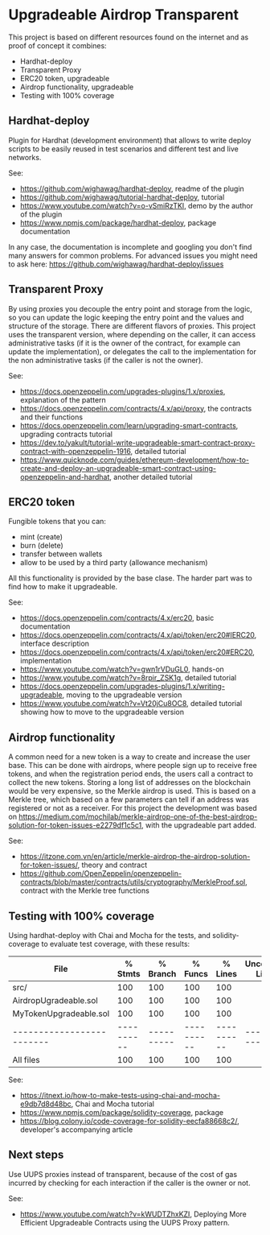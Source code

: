 # Upgradeable Airdrop Transparent

This project is based on different resources found on the internet and as proof of concept it combines:

* Hardhat-deploy
* Transparent Proxy
* ERC20 token, upgradeable
* Airdrop functionality, upgradeable
* Testing with 100% coverage

## Hardhat-deploy

Plugin for Hardhat (development environment) that allows to write deploy scripts to be easily reused in test scenarios and different test and live networks.

See:
* https://github.com/wighawag/hardhat-deploy, readme of the plugin
* https://github.com/wighawag/tutorial-hardhat-deploy, tutorial
* https://www.youtube.com/watch?v=o-vSmiRzTKI, demo by the author of the plugin
* https://www.npmjs.com/package/hardhat-deploy, package documentation

In any case, the documentation is incomplete and googling you don't find many answers for common problems. For advanced issues you might need to ask here: https://github.com/wighawag/hardhat-deploy/issues

## Transparent Proxy

By using proxies you decouple the entry point and storage from the logic, so you can update the logic keeping the entry point and the values and structure of the storage. There are different flavors of proxies. This project uses the transparent version, where depending on the caller, it can access administrative tasks (if it is the owner of the contract, for example can update the implementation), or delegates the call to the implementation for the non administrative tasks (if the caller is not the owner).

See:
* https://docs.openzeppelin.com/upgrades-plugins/1.x/proxies, explanation of the pattern
* https://docs.openzeppelin.com/contracts/4.x/api/proxy, the contracts and their functions
* https://docs.openzeppelin.com/learn/upgrading-smart-contracts, upgrading contracts tutorial
* https://dev.to/yakult/tutorial-write-upgradeable-smart-contract-proxy-contract-with-openzeppelin-1916, detailed tutorial
* https://www.quicknode.com/guides/ethereum-development/how-to-create-and-deploy-an-upgradeable-smart-contract-using-openzeppelin-and-hardhat, another detailed tutorial

## ERC20 token

Fungible tokens that you can:
* mint (create)
* burn (delete)
* transfer between wallets
* allow to be used by a third party (allowance mechanism)

All this functionality is provided by the base clase. The harder part was to find how to make it upgradeable.

See:
* https://docs.openzeppelin.com/contracts/4.x/erc20, basic documentation
* https://docs.openzeppelin.com/contracts/4.x/api/token/erc20#IERC20, interface description
* https://docs.openzeppelin.com/contracts/4.x/api/token/erc20#ERC20, implementation
* https://www.youtube.com/watch?v=gwn1rVDuGL0, hands-on
* https://www.youtube.com/watch?v=8rpir_ZSK1g, detailed tutorial
* https://docs.openzeppelin.com/upgrades-plugins/1.x/writing-upgradeable, moving to the upgradeable version
* https://www.youtube.com/watch?v=Vt20jCu8OC8, detailed tutorial showing how to move to the upgradeable version

## Airdrop functionality

A common need for a new token is a way to create and increase the user base. This can be done with airdrops, where people sign up to receive free tokens, and when the registration period ends, the users call a contract to collect the new tokens.
Storing a long list of addresses on the blockchain would be very expensive, so the Merkle airdrop is used. This is based on a Merkle tree, which based on a few parameters can tell if an address was registered or not as a receiver.
For this project the development was based on https://medium.com/mochilab/merkle-airdrop-one-of-the-best-airdrop-solution-for-token-issues-e2279df1c5c1, with the upgradeable part added.

See:
* https://itzone.com.vn/en/article/merkle-airdrop-the-airdrop-solution-for-token-issues/, theory and contract
* https://github.com/OpenZeppelin/openzeppelin-contracts/blob/master/contracts/utils/cryptography/MerkleProof.sol, contract with the Merkle tree functions

## Testing with 100% coverage

Using hardhat-deploy with Chai and Mocha for the tests, and solidity-coverage to evaluate test coverage, with these results:

File                     |  % Stmts | % Branch |  % Funcs |  % Lines |Uncovered Lines |
-------------------------|----------|----------|----------|----------|----------------|
 src/                    |      100 |      100 |      100 |      100 |                |
  AirdropUgradeable.sol  |      100 |      100 |      100 |      100 |                |
  MyTokenUpgradeable.sol |      100 |      100 |      100 |      100 |                |
-------------------------|----------|----------|----------|----------|----------------|
All files                |      100 |      100 |      100 |      100 |                |

See:
* https://itnext.io/how-to-make-tests-using-chai-and-mocha-e9db7d8d48bc, Chai and Mocha tutorial
* https://www.npmjs.com/package/solidity-coverage, package
* https://blog.colony.io/code-coverage-for-solidity-eecfa88668c2/, developer's accompanying article

## Next steps

Use UUPS proxies instead of transparent, because of the cost of gas incurred by checking for each interaction if the caller is the owner or not.

See:
* https://www.youtube.com/watch?v=kWUDTZhxKZI, Deploying More Efficient Upgradeable Contracts using the UUPS Proxy pattern.

